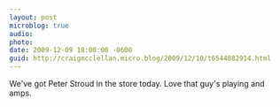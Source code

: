 ```yaml
---
layout: post
microblog: true
audio: 
photo: 
date: 2009-12-09 18:00:00 -0600
guid: http://craigmcclellan.micro.blog/2009/12/10/t6544082914.html
---
```

We've got Peter Stroud in the store today. Love that guy's playing and amps.
